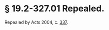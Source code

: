 # § 19.2-327.01 Repealed.

<p>Repealed by Acts 2004, c. <a href='http://lis.virginia.gov/cgi-bin/legp604.exe?041+ful+CHAP0337'>337</a>.</p>